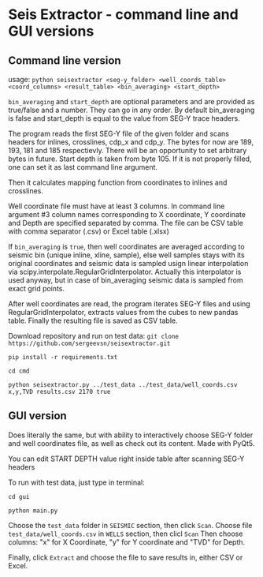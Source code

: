 # Seis Extractor - command line and GUI versions
## Command line version
usage: ```python seisextractor <seg-y_folder> <well_coords_table> <coord_columns> <result_table> <bin_averaging> <start_depth>```

```bin_averaging``` and ```start_depth``` are optional parameters and are provided as true/false and a number.
They can go in any order.
By default bin_averaging is false and start_depth is equal to the value from SEG-Y trace headers.

The program reads the first SEG-Y file of the given folder and scans headers for inlines, crosslines, 
cdp_x and cdp_y. The bytes for now are 189, 193, 181 and 185 respectievly. There will be an opportunity
to set arbitrary bytes in future. Start depth is taken from byte 105. If it is not properly filled,
one can set it as last command line argument. 

Then it calculates mapping function from coordinates to inlines and crosslines.

Well coordinate file must have at least 3 columns. In command line argument #3 column names corresponding 
to X coordinate, Y coordinate and Depth are specified separated by comma. The file can be CSV table with 
comma separator (.csv) or Excel table (.xlsx)

If ```bin_averaging``` is ```true```, then well coordinates are averaged according to seismic bin 
(unique inline, xline, sample), else well samples stays with its original coordinates and 
seismic data is sampled usign linear interpolation via scipy.interpolate.RegularGridInterpolator. 
Actually this interpolator is used anyway, but in case of bin_averaging seismic data is sampled 
from exact grid points.


After well coordinates are read, the program iterates SEG-Y files and using RegularGridInterpolator, 
extracts values from the cubes to new pandas table. Finally the resulting file is saved as CSV table.

Download repository and run on test data:
```git clone https://github.com/sergeevsn/seisextractor.git```

```pip install -r requirements.txt```

```cd cmd```

```python seisextractor.py ../test_data ../test_data/well_coords.csv x,y,TVD results.csv 2170 true```


## GUI version

Does literally the same, but with ability to interactively choose SEG-Y folder and well coordinates file,
as well as check out its content. Made with PyQt5.

You can edit START DEPTH value right inside table after scanning SEG-Y headers

To run with test data, just type in terminal:

```cd gui```

```python main.py```

Choose the ```test_data``` folder in ```SEISMIC``` section, then click ```Scan```.
Choose file ```test_data/well_coords.csv``` in ```WELLS``` section, then clicl ```Scan```
Then choose columns: "x" for X Coordinate, "y" for Y coordinate and "TVD" for Depth.

Finally, click ```Extract``` and choose the file to save results in, either CSV or Excel.

